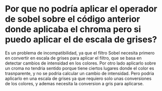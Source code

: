 # Por que no podría aplicar el operador de sobel sobre el código anterior donde aplicaba el chroma pero si puedo aplicar el de escala de grises?

Es un problema de incompatibilidad, ya que el filtro Sobel necesita primero en convertir en escala de grises para aplicar el filtro, que se basa en detectar cambios de intensidad
en los colores. Por otro lado aplicarlo sobre un croma no tendria sentido porque tiene ciertos lugares donde el color es trasnparente, y no se podria calcular
un cambio de intensidad.
Pero podria aplicarlo en una escala de grises ya que requiero solo unas conversiones de los colores, y ademas necesita la conversion a gris para aplicarse.
